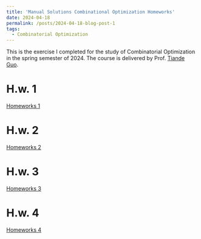 ```yaml
---
title: 'Manual Solutions Combinational Optimization Homeworks'
date: 2024-04-18
permalink: /posts/2024-04-18-blog-post-1
tags:
  - Combinatorial Optimization
---
```


This is the exercise I completed for the study of Combinatorial Optimization in the spring semester of 2024. The course is delivered by Prof. [Tiande Guo](https://people.ucas.edu.cn/~tdguo).

H.w. 1
======
[Homeworks 1](https://xiayangli2301.github.io/files/HW_1_Xia-Yang_Li_COPT.pdf)

H.w. 2
======
[Homeworks 2](https://xiayangli2301.github.io/files/HW_2_Xia-Yang_Li_COPT.pdf)

H.w. 3
======
[Homeworks 3](https://xiayangli2301.github.io/files/HW_3_Xia-Yang_Li_COPT.pdf)

H.w. 4
======
[Homeworks 4](https://xiayangli2301.github.io/files/HW_4_Xia-Yang_Li_COPT.pdf)

